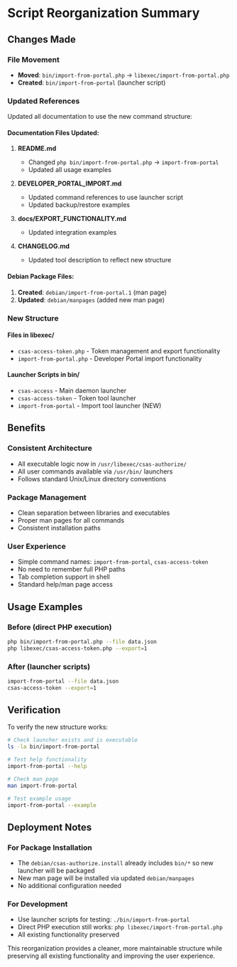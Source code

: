 # Script Reorganization Summary

## Changes Made

### File Movement
- **Moved**: `bin/import-from-portal.php` → `libexec/import-from-portal.php`
- **Created**: `bin/import-from-portal` (launcher script)

### Updated References
Updated all documentation to use the new command structure:

#### Documentation Files Updated:
1. **README.md**
   - Changed `php bin/import-from-portal.php` → `import-from-portal`
   - Updated all usage examples

2. **DEVELOPER_PORTAL_IMPORT.md**
   - Updated command references to use launcher script
   - Updated backup/restore examples

3. **docs/EXPORT_FUNCTIONALITY.md**
   - Updated integration examples

4. **CHANGELOG.md** 
   - Updated tool description to reflect new structure

#### Debian Package Files:
1. **Created**: `debian/import-from-portal.1` (man page)
2. **Updated**: `debian/manpages` (added new man page)

### New Structure

#### Files in libexec/
- `csas-access-token.php` - Token management and export functionality
- `import-from-portal.php` - Developer Portal import functionality  

#### Launcher Scripts in bin/
- `csas-access` - Main daemon launcher
- `csas-access-token` - Token tool launcher  
- `import-from-portal` - Import tool launcher (NEW)

## Benefits

### Consistent Architecture
- All executable logic now in `/usr/libexec/csas-authorize/`
- All user commands available via `/usr/bin/` launchers
- Follows standard Unix/Linux directory conventions

### Package Management
- Clean separation between libraries and executables
- Proper man pages for all commands
- Consistent installation paths

### User Experience
- Simple command names: `import-from-portal`, `csas-access-token`
- No need to remember full PHP paths
- Tab completion support in shell
- Standard help/man page access

## Usage Examples

### Before (direct PHP execution)
```bash
php bin/import-from-portal.php --file data.json
php libexec/csas-access-token.php --export=1
```

### After (launcher scripts)
```bash
import-from-portal --file data.json
csas-access-token --export=1
```

## Verification

To verify the new structure works:

```bash
# Check launcher exists and is executable
ls -la bin/import-from-portal

# Test help functionality  
import-from-portal --help

# Check man page
man import-from-portal

# Test example usage
import-from-portal --example
```

## Deployment Notes

### For Package Installation
- The `debian/csas-authorize.install` already includes `bin/*` so new launcher will be packaged
- New man page will be installed via updated `debian/manpages`
- No additional configuration needed

### For Development
- Use launcher scripts for testing: `./bin/import-from-portal`
- Direct PHP execution still works: `php libexec/import-from-portal.php`
- All existing functionality preserved

This reorganization provides a cleaner, more maintainable structure while preserving all existing functionality and improving the user experience.

